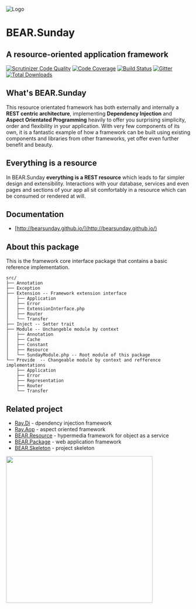 ![Logo](http://bearsunday.github.io/images/screen/BEAR_logo.png)

# BEAR.Sunday

## A resource-oriented application framework

[![Scrutinizer Code Quality](https://scrutinizer-ci.com/g/bearsunday/BEAR.Sunday/badges/quality-score.png?b=1.x)](https://scrutinizer-ci.com/g/bearsunday/BEAR.Sunday/?branch=1.x
)
[![Code Coverage](https://scrutinizer-ci.com/g/bearsunday/BEAR.Sunday/badges/coverage.png?b=1.x)](https://scrutinizer-ci.com/g/bearsunday/BEAR.Sunday/?branch=1.x
)
[![Build Status](https://travis-ci.org/bearsunday/BEAR.Sunday.svg?branch=1.x
)](https://travis-ci.org/bearsunday/BEAR.Sunday)
[![Gitter](https://badges.gitter.im/bearsunday/BEAR.Sunday.svg)](https://gitter.im/bearsunday/BEAR.Sunday?utm_source=badge&utm_medium=badge&utm_campaign=pr-badge)
[![Total Downloads](https://poser.pugx.org/bear/sunday/downloads)](https://packagist.org/packages/bear/sunday)

## What's BEAR.Sunday

This resource orientated framework has both externally and internally
 a **REST centric architecture**,  implementing **Dependency Injection** and
**Aspect Orientated Programming** heavily to offer you surprising
simplicity,  order and flexibility in your application. With very
 few components of its own, it is a fantastic example of how a framework
 can be built using  existing components and libraries from other
frameworks, yet offer even further benefit and beauty.

## Everything is a resource

In BEAR.Sunday **everything is a REST resource** which leads to far simpler design and extensibility.
Interactions with your database, services and even pages and sections of your app all sit comfortably in a resource which can be consumed or rendered at will.

## Documentation

 * [http://bearsunday.github.io/](http://bearsunday.github.io/)

## About this package

This is the framework core interface package that contains a basic reference implementation.

```
src/
├── Annotation
├── Exception
├── Extension -- Framework extension interface
│   ├── Application
│   ├── Error
│   ├── ExtensionInterface.php
│   ├── Router
│   └── Transfer
├── Inject -- Setter trait
├── Module -- Unchangeble module by context
│   ├── Annotation
│   ├── Cache
│   ├── Constant
│   ├── Resource
│   └── SundayModule.php -- Root module of this package
└── Provide  -- Changeable module by context and refference implementations
    ├── Application
    ├── Error
    ├── Representation
    ├── Router
    └── Transfer
```

## Related project

 * [Ray.Di](https://github.com/ray-di/Ray.Di) - dpendency injection framework
 * [Ray.Aop](https://github.com/ray-di/Ray.Di) - aspect oriented framework
 * [BEAR.Resource](https://github.com/bearsunday/BEAR.Resource) - hypermedia framework for object as a service
 * [BEAR.Package](https://github.com/bearsunday/BEAR.Package) - web application framework
 * [BEAR.Skeleton](https://github.com/bearsunday/BEAR.Skeleton) - project skeleton

<img src="http://bearsunday.github.io/BEAR.Sunday/framework_structure.png" width="400">
